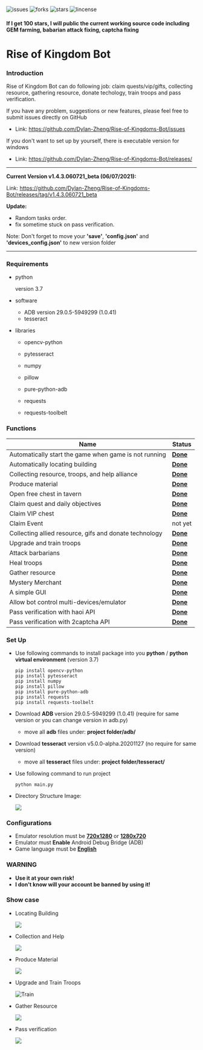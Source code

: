 ![issues](https://img.shields.io/github/issues/Dylan-Zheng/Rise-of-Kingdoms-Bot)
![forks](https://img.shields.io/github/forks/Dylan-Zheng/Rise-of-Kingdoms-Bot)
![stars](https://img.shields.io/github/stars/Dylan-Zheng/Rise-of-Kingdoms-Bot)
![lincense](https://img.shields.io/github/license/Dylan-Zheng/Rise-of-Kingdoms-Bot)
#### If I get 100 stars, I will public the current working source code including GEM farming, babarian attack fixing, captcha fixing

# Rise of Kingdom Bot

### **Introduction**

Rise of Kingdom Bot can do following job: claim quests/vip/gifts, collecting resource, gathering resource, donate techology, train troops and pass verification.

If you have any problem, suggestions or new features,  please feel free to submit issues directly on GitHub

- Link: https://github.com/Dylan-Zheng/Rise-of-Kingdoms-Bot/issues


If you don't want to set up by yourself, there is executable version for windows

- Link: https://github.com/Dylan-Zheng/Rise-of-Kingdoms-Bot/releases/

------

**Current Version v1.4.3.060721_beta (06/07/2021):**

Link: https://github.com/Dylan-Zheng/Rise-of-Kingdoms-Bot/releases/tag/v1.4.3.060721_beta

**Update:**

- Random tasks order.
- fix sometime stuck on pass verification.

Note: Don't forget to move your **'save'**, **'config.json'** and **'devices_config.json'** to new version folder

------

### Requirements

- python

  version 3.7
  
- software

  - ADB  version 29.0.5-5949299 (1.0.41)
  - tesseract 

- libraries

  - opencv-python

  - pytesseract

  - numpy

  - pillow

  - pure-python-adb

  - requests
  
  - requests-toolbelt
  
    

### Functions

| Name                                                   | Status          |
| ------------------------------------------------------ | --------------- |
| Automatically start the game when game is not running  | **<u>Done</u>** |
| Automatically locating building                        | **<u>Done</u>** |
| Collecting resource, troops, and help alliance         | **<u>Done</u>** |
| Produce material                                       | **<u>Done</u>** |
| Open free chest in tavern                              | **<u>Done</u>** |
| Claim quest and daily objectives                       | **<u>Done</u>** |
| Claim VIP chest                                        | **<u>Done</u>** |
| Claim Event                                            | not yet         |
| Collecting allied resource, gifs and donate technology | **<u>Done</u>** |
| Upgrade and train troops                               | <u>**Done**</u> |
| Attack barbarians                                      | <u>**Done**</u> |
| Heal troops                                            | <u>**Done**</u> |
| Gather resource                                        | **<u>Done</u>** |
| Mystery Merchant                                       | <u>**Done**</u> |
| A simple GUI                                           | **<u>Done</u>** |
| Allow bot control multi-devices/emulator               | **<u>Done</u>** |
| Pass verification with haoi API                        | **<u>Done</u>** |
| Pass verification with 2captcha API                    | **<u>Done</u>** |



### Set Up

- Use following commands to install package into you **python** / **python virtual environment** (version 3.7)

  ```
  pip install opencv-python
  pip install pytesseract
  pip install numpy
  pip install pillow
  pip install pure-python-adb
  pip install requests
  pip install requests-toolbelt
  ```

- Download **ADB** version 29.0.5-5949299 (1.0.41) (require for same version or you can change version in adb.py)

  - move all **adb** files under: **project folder/adb/** 

- Download **tesseract** version v5.0.0-alpha.20201127 (no require for same version)

  - move all **tesseract** files under: **project folder/tesseract/** 

- Use following command to run project

  ```
  python main.py
  ```

- Directory Structure Image:

  ![](https://github.com/Dylan-Zheng/Rise-of-Kingdoms-Bot/blob/main/docs/structure.png?raw=true)



### Configurations

- Emulator resolution must be <u>**720x1280**</u> or <u>**1280x720**</u>
- Emulator must **Enable** Android Debug Bridge (ADB)
- Game language must be <u>**English**</u> 



### WARNING

- **Use it at your own risk!**
- **I don't know will your account be banned by using it!**



### Show case

- Locating Building

  ![](https://github.com/Dylan-Zheng/Rise-of-Kingdoms-Bot/blob/main/docs/init_building_pos.gif?raw=true)

- Collection and Help

  ![](https://github.com/Dylan-Zheng/Rise-of-Kingdoms-Bot/blob/main/docs/collecting.gif?raw=true)

- Produce Material

  ![](https://github.com/Dylan-Zheng/Rise-of-Kingdoms-Bot/blob/main/docs/metarials_production.gif?raw=true)

- Upgrade and Train Troops

  ![Train](https://github.com/Dylan-Zheng/Rise-of-Kingdoms-Bot/blob/main/docs/auto_train.gif?raw=true)

- Gather Resource

  ![](https://github.com/Dylan-Zheng/Rise-of-Kingdoms-Bot/blob/main/docs/gather_edit.gif?raw=true)

- Pass verification

  ![](https://github.com/Dylan-Zheng/Rise-of-Kingdoms-Bot/blob/main/docs/pass_verification.gif?raw=true)
